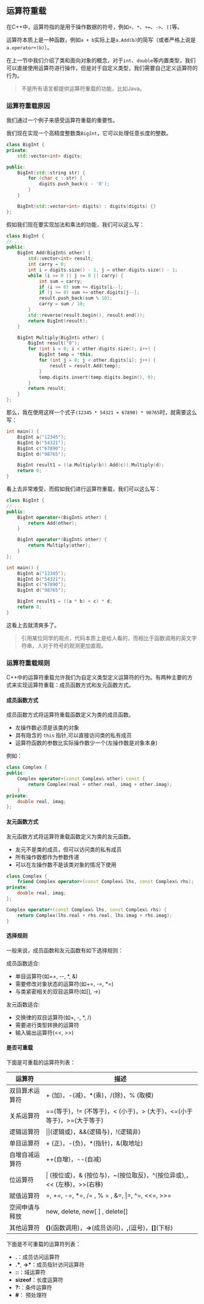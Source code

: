 ## 运算符重载

在C++中，运算符指的是用于操作数据的符号，例如`+`、`*`、`+=`、`->`、`[]`等。

运算符本质上是一种函数，例如`a + b`实际上是`a.Add(b)`的简写（或者严格上说是`a.operator+(b)`）。

在上一节中我们介绍了类和面向对象的概念，对于`int`、`double`等内置类型，我们可以直接使用运算符进行操作，但是对于自定义类型，我们需要自己定义运算符的行为。

> 不是所有语言都提供运算符重载的功能，比如Java。

### 运算符重载原因

我们通过一个例子来感受运算符重载的重要性。

我们现在实现一个高精度整数类`BigInt`，它可以处理任意长度的整数。

```cpp
class BigInt {
private:
    std::vector<int> digits;

public:
    BigInt(std::string str) {
        for (char c : str) {
            digits.push_back(c - '0');
        }
    }

    BigInt(std::vector<int> digits) : digits(digits) {}
};
```

假如我们现在要实现加法和乘法的功能，我们可以这么写：

```cpp
class BigInt {
// ...
public:
    BigInt Add(BigInt& other) {
        std::vector<int> result;
        int carry = 0;
        int i = digits.size() - 1, j = other.digits.size() - 1;
        while (i >= 0 || j >= 0 || carry) {
            int sum = carry;
            if (i >= 0) sum += digits[i--];
            if (j >= 0) sum += other.digits[j--];
            result.push_back(sum % 10);
            carry = sum / 10;
        }
        std::reverse(result.begin(), result.end());
        return BigInt(result);
    }

    BigInt Multiply(BigInt& other) {
        BigInt result("0");
        for (int i = 0; i < other.digits.size(); i++) {
            BigInt temp = *this;
            for (int j = 0; j < other.digits[i]; j++) {
                result = result.Add(temp);
            }
            temp.digits.insert(temp.digits.begin(), 0);
        }
        return result;
    }
};
```

那么，我在使用这样一个式子`(12345 * 54321 + 67890) * 98765`时，就需要这么写：

```cpp
int main() {
    BigInt a("12345");
    BigInt b("54321");
    BigInt c("67890");
    BigInt d("98765");

    BigInt result1 = ((a.Multiply(b)).Add(c)).Multiply(d);
    return 0;
}
```

看上去非常难受，而假如我们进行运算符重载，我们可以这么写：

```cpp
class BigInt {
// ...
public:
    BigInt operator+(BigInt& other) {
        return Add(other);
    }

    BigInt operator*(BigInt& other) {
        return Multiply(other);
    }
};

int main() {
    BigInt a("12345");
    BigInt b("54321");
    BigInt c("67890");
    BigInt d("98765");

    BigInt result1 = ((a * b) + c) * d;
    return 0;
}
```

这看上去就清爽多了。

> 引用某位同学的观点，代码本质上是给人看的，而相比于函数调用的英文字符串，人对于符号的观测更加直观。

### 运算符重载规则

C++中的运算符重载允许我们为自定义类型定义运算符的行为。有两种主要的方式来实现运算符重载：成员函数方式和友元函数方式。

#### 成员函数方式

成员函数方式将运算符重载函数定义为类的成员函数。

- 左操作数必须是该类的对象
- 具有隐含的 `this` 指针,可以直接访问类的私有成员
- 运算符函数的参数比实际操作数少一个(左操作数是对象本身)

例如：

```cpp
class Complex {
public:
    Complex operator+(const Complex& other) const {
        return Complex(real + other.real, imag + other.imag);
    }
private:
    double real, imag;
};
```

#### 友元函数方式

友元函数方式将运算符重载函数定义为类的友元函数。

- 友元不是类的成员，但可以访问类的私有成员
- 所有操作数都作为参数传递
- 可以在左操作数不是该类对象的情况下使用

```cpp
class Complex {
    friend Complex operator+(const Complex& lhs, const Complex& rhs);
private:
    double real, imag;
};

Complex operator+(const Complex& lhs, const Complex& rhs) {
    return Complex(lhs.real + rhs.real, lhs.imag + rhs.imag);
}
```

#### 选择规则

一般来说，成员函数和友元函数有如下选择规则：

成员函数适合:
- 单目运算符(如++, --, *, &)
- 需要修改对象状态的运算符(如+=, -=, *=)
- 与类紧密相关的双目运算符(如[], ->)

友元函数适合:
- 交换律的双目运算符(如+, -, *, /)
- 需要进行类型转换的运算符
- 输入输出运算符(<<, >>)

#### 是否可重载

下面是可重载的运算符列表：

| 运算符         | 描述                                                        |
| -------------- | ------------------------------------------------------------ |
| 双目算术运算符 | + (加)，-(减)，*(乘)，/(除)，% (取模)                        |
| 关系运算符     | ==(等于)，!= (不等于)，< (小于)，> (大于)，<=(小于等于)，>=(大于等于) |
| 逻辑运算符     | \|\|(逻辑或)，&&(逻辑与)，!(逻辑非)                          |
| 单目运算符     | + (正)，-(负)，*(指针)，&(取地址)                            |
| 自增自减运算符 | ++(自增)，--(自减)                                           |
| 位运算符       | \| (按位或)，& (按位与)，~(按位取反)，^(按位异或),，<< (左移)，>>(右移) |
| 赋值运算符     | =, +=, -=, *=, /= , % = , &=, \|=, ^=, <<=, >>=              |
| 空间申请与释放 | new, delete, new[ ] , delete[]                               |
| 其他运算符     | **()**(函数调用)，**->**(成员访问)，**,**(逗号)，**[]**(下标) |

下面是不可重载的运算符列表：

- **.**：成员访问运算符
- **.\***, **->\***：成员指针访问运算符
- **::**：域运算符
- **sizeof**：长度运算符
- **?:**：条件运算符
- **#**： 预处理符

